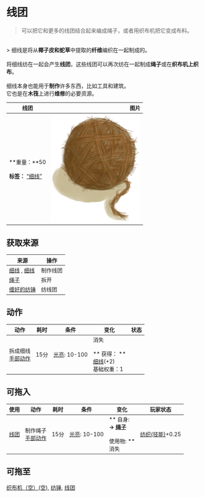 # 线团  
> 可以把它和更多的线团结合起来编成绳子，或者用织布机把它变成布料。  
<br>  
> 细线是将从<b>椰子皮和蛇草</b>中提取的<b>纤维</b>编织在一起制成的。<br><br>将细线纺在一起会产生<b>线团</b>，这些线团可以再次纺在一起制成<b>绳子</b>或在<b>织布机上织布</b>。<br><br>细线本身也能用于<b>制作</b>许多东西，比如工具和建筑。<br>它也是在<b>木筏</b>上进行<b>维修</b>的必要资源。  
  
  线团  |   图片   
 ----  |  ----:   
 **重量：**50<br><br>**标签：**	[“细线”](tag_Cord.md)  |  <img decoding="async" src="Sprite/Yarn.png" href="a.md" style="max-width:300px;max-height:300px;">   
  
## 获取来源  
来源  |  操作  
----  |  ----  
[细线](CordFiber.md) , [细线](CordFiber.md)  |  制作线团  
[绳子](Rope.md)  |  拆开  
[缠好的纺锤](SpindleFiber.md)  |  纺线团  
## 动作  
动作  |  耗时  |  条件  |  变化  |  状态  
----  |  ----  |  ----  |  ----  |  ----  
拆成细线<br>[手部动作](HandAction.md)  |  15分  |  [光亮](Light.md): 10-100  |  消失<br><br>** 获得： **<br>  [细线](CordFiber.md)(+2)<br>基础权重：1<br>  |    
## 可拖入  
使用  |  动作  |  耗时  |  条件  |  变化  |  玩家状态  
----  |  ----  |  ----  |  ----  |  ----  |  ----  
[线团](YarnFiber.md)  |  制作绳子<br>[手部动作](HandAction.md)  |  15分  |  [光亮](Light.md): 10-100  |  ** 自身: **<br>→ [绳子](Rope.md)<br><br>** 使用物: **<br>消失  |  [纺织(技能)](Skill_Tailoring.md)+0.25  
## 可拖至  
[织布机（空）(空)](LoomEmpty.md), [纺锤](Spindle.md), [线团](YarnFiber.md)  
